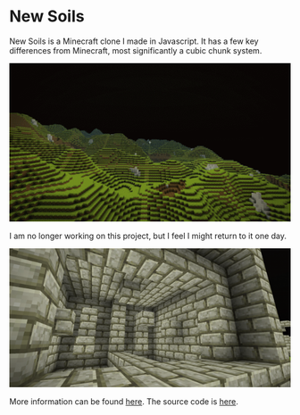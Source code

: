 # New Soils
New Soils is a Minecraft clone I made in Javascript. It has a few key differences from Minecraft,
most significantly a cubic chunk system.

![sunrise](../img/newsoils1.gif)

I am no longer working on this project, but I feel I might return to it one day.

![blocks](../img/newsoils2.png)

More information can be found [here](https://www.indiedb.com/games/new-soils). The source code is [here](https://github.com/benpm/new-soils).
